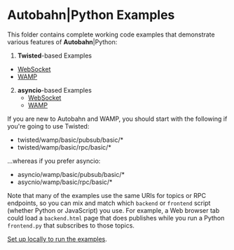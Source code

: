 # Autobahn|Python Examples

This folder contains complete working code examples that demonstrate various features of **Autobahn**|Python:

 1. **Twisted**-based Examples
   * [WebSocket](twisted/websocket)
   * [WAMP](twisted/wamp)

2. **asyncio**-based Examples
   * [WebSocket](asyncio/websocket)
   * [WAMP](asyncio/wamp)

If you are new to Autobahn and WAMP, you should start with the following if you're going to use Twisted:

 * twisted/wamp/basic/pubsub/basic/*
 * twisted/wamp/basic/rpc/basic/*

...whereas if you prefer asyncio:

 * asyncio/wamp/basic/pubsub/basic/*
 * asycnio/wamp/basic/rpc/basic/*

Note that many of the examples use the same URIs for topics or RPC endpoints, so you can mix and match which `backend` or `frontend` script (whether Python or JavaScript) you use. For example, a Web browser tab could load a `backend.html` page that does publishes while you run a Python `frontend.py` that subscribes to those topics.

[Set up locally to run the examples](running-the-examples.md).
